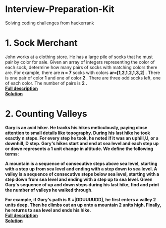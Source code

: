 # Interview-Preparation-Kit
Solving coding challenges from hackerrank


<h1>1. Sock Merchant</h1>
John works at a clothing store. He has a large pile of socks that he must pair by color for sale. Given an array of integers representing the color of each sock, determine how many pairs of socks with matching colors there are.
For example, there are <strong> n = 7</strong> socks with colors <strong> ar=[1,2,1,2,1,3,2] </strong> . There is one pair of color <strong>1</strong> and one of color <strong> 2 </strong>. There are three odd socks left, one of each color. The number of pairs is <strong> 2 <strong>.
<br><a href ="https://www.hackerrank.com/challenges/sock-merchant/problem"> Full description </a>
<br><a href ="https://github.com/samuelidehen/Interview-Preparation-Kit/blob/master/Solution/SockMerchant.js"> Solution</a>


<h1> 2. Counting Valleys</h1>

Gary is an avid hiker. He tracks his hikes meticulously, paying close attention to small details like topography. During his last hike he took exactly <strong>n</strong> steps. For every step he took, he noted if it was an uphill,<strong>U</strong>, or a downhill, <strong>D</strong> step. Gary's hikes start and end at sea level and each step up or down represents a <strong>1</strong> unit change in altitude. We define the following terms:

A mountain is a sequence of consecutive steps above sea level, starting with a step up from sea level and ending with a step down to sea level.
A valley is a sequence of consecutive steps below sea level, starting with a step down from sea level and ending with a step up to sea level.
Given Gary's sequence of up and down steps during his last hike, find and print the number of valleys he walked through.

For example, if Gary's path is <strong>S =[DDUUUUDD]</strong>, he first enters a valley <strong>2</strong> units deep. Then he climbs out an up onto a mountain <strong>2</strong> units high. Finally, he returns to sea level and ends his hike.
<br><a href ="https://www.hackerrank.com/challenges/counting-valleys/problem"> Full description </a>
<br><a href ="https://github.com/samuelidehen/Interview-Preparation-Kit/blob/master/Solution/CountingValleys.js"> Solution</a>

